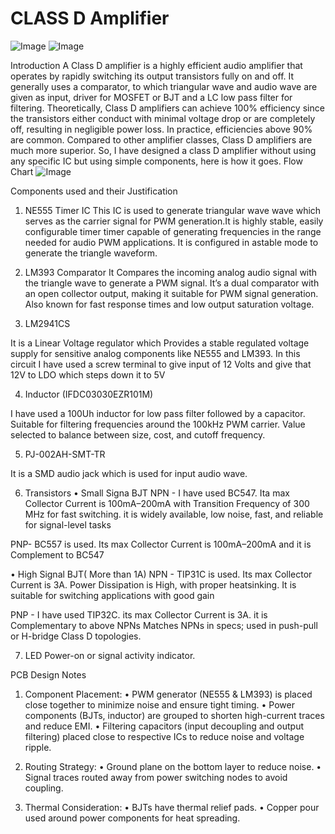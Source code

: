 # CLASS D Amplifier

![Image](https://github.com/user-attachments/assets/0b95fab2-d4c5-4f22-86af-f2ae0a801afb)
![Image](https://github.com/user-attachments/assets/254edc32-e6a0-4ebe-9975-b9704021b2fe)

Introduction
A Class D amplifier is a highly efficient audio amplifier that operates by rapidly switching its output transistors fully on and off. It generally uses a comparator, to which triangular wave and audio wave are given as input, driver for MOSFET or BJT and a LC low pass filter for filtering. Theoretically, Class D amplifiers can achieve 100% efficiency since the transistors either conduct with minimal voltage drop or are completely off, resulting in negligible power loss. In practice, efficiencies above 90% are common. Compared to other amplifier classes, Class D amplifiers are much more superior. So, I have designed a class D amplifier without using any specific IC but using simple components, here is how it goes.
Flow Chart
![Image](https://github.com/user-attachments/assets/d8093332-2c1c-493c-8e29-49505fa5682c)


Components used and their Justification
1.	NE555 Timer  IC
This IC is used to generate triangular wave wave which serves as the carrier signal for PWM generation.It is highly stable, easily configurable timer timer capable of generating frequencies in the range needed for audio PWM applications. It is configured in astable mode to generate the triangle waveform.

2.	LM393 Comparator 
It Compares the incoming analog audio signal with the triangle wave to generate a PWM signal. It’s a dual comparator with an open collector output, making it suitable for PWM signal generation. Also known for fast response times and low output saturation voltage.

3.	LM2941CS 

It is a Linear Voltage regulator which Provides a stable regulated voltage supply for sensitive analog components like NE555 and LM393. In this circuit I have used a screw terminal to give input of 12 Volts and give that 12V to LDO which steps down it to 5V 




4.	Inductor (IFDC03030EZR101M)

I have used a 100Uh inductor for low pass filter followed by a capacitor. Suitable for filtering frequencies around the 100kHz PWM carrier. Value selected to balance between size, cost, and cutoff frequency.

5.	PJ-002AH-SMT-TR

It is a SMD audio jack which is used for input audio wave.

6.	Transistors
•	Small Signa BJT
NPN - I have used BC547. Ita max Collector Current is 100mA–200mA with Transition Frequency of 300 MHz for fast switching. it is widely available, low noise, fast, and reliable for signal-level tasks

PNP- BC557 is used. Its max Collector Current is 100mA–200mA and it is Complement to BC547 

•	High Signal BJT( More than 1A)
NPN - TIP31C is used. Its max Collector Current is 3A. Power Dissipation is High, with proper heatsinking. It is suitable for switching applications with good gain

PNP  - I have used TIP32C. its max Collector Current is 3A. it is Complementary to above NPNs Matches NPNs in specs; used in push-pull or H-bridge Class D topologies.

7.	LED 
Power-on or signal activity indicator.

PCB Design Notes
1.	Component Placement:
•	PWM generator (NE555 & LM393) is placed close together to minimize noise and ensure tight timing.
•	Power components (BJTs, inductor) are grouped to shorten high-current traces and reduce EMI.
•	Filtering capacitors (input decoupling and output filtering) placed close to respective ICs to reduce noise and voltage ripple.
2.	Routing Strategy:
•	Ground plane on the bottom layer to reduce noise.
•	Signal traces routed away from power switching nodes to avoid coupling.

3.	Thermal Consideration:
•	BJTs have thermal relief pads.
•	Copper pour used around power components for heat spreading.


